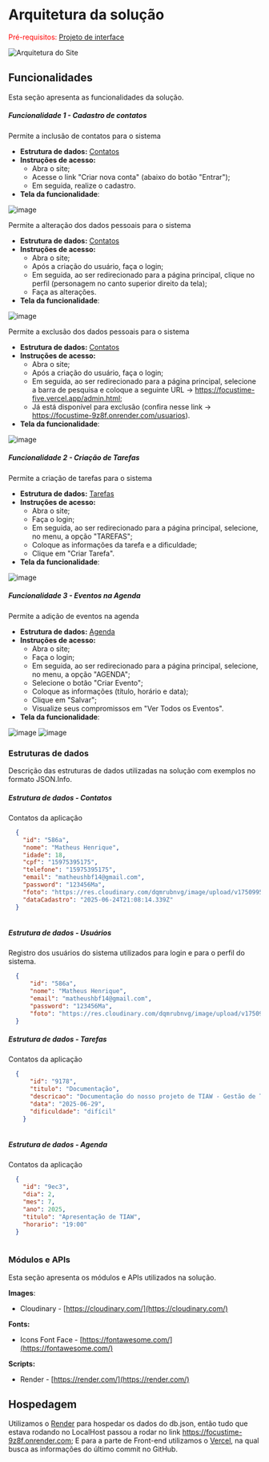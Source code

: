 # Arquitetura da solução

<span style="color:red">Pré-requisitos: <a href="05-Projeto-interface.md"> Projeto de interface</a></span>

![Arquitetura do Site](https://github.com/user-attachments/assets/3aeef79f-6013-44eb-9e42-b534cba82ab3)
      
## Funcionalidades

Esta seção apresenta as funcionalidades da solução.

##### Funcionalidade 1 - Cadastro de contatos

Permite a inclusão de contatos para o sistema

* **Estrutura de dados:** [Contatos](#estrutura-de-dados---contatos)
* **Instruções de acesso:**
  * Abra o site;
  * Acesse o link "Criar nova conta" (abaixo do botão "Entrar");
  * Em seguida, realize o cadastro.
* **Tela da funcionalidade**:

![image](https://github.com/user-attachments/assets/1626af3f-5df1-4e8a-b636-1413046f0f0a)

Permite a alteração dos dados pessoais para o sistema

* **Estrutura de dados:** [Contatos](#estrutura-de-dados---contatos)
* **Instruções de acesso:**
  * Abra o site;
  * Após a criação do usuário, faça o login;
  * Em seguida, ao ser redirecionado para a página principal, clique no perfil (personagem no canto superior direito da tela);
  * Faça as alterações.
* **Tela da funcionalidade**:

![image](https://github.com/user-attachments/assets/e1566b43-c101-4fea-8989-ae2b53e5ddf8)

Permite a exclusão dos dados pessoais para o sistema

* **Estrutura de dados:** [Contatos](#estrutura-de-dados---contatos)
* **Instruções de acesso:**
  * Abra o site;
  * Após a criação do usuário, faça o login;
  * Em seguida, ao ser redirecionado para a página principal, selecione a barra de pesquisa e coloque a seguinte URL -> https://focustime-five.vercel.app/admin.html;
  * Já está disponível para exclusão (confira nesse link -> https://focustime-9z8f.onrender.com/usuarios).
* **Tela da funcionalidade**:

![image](https://github.com/user-attachments/assets/47628d79-43f7-4328-bce2-7ee58dff8f44)

##### Funcionalidade 2 - Criação de Tarefas

Permite a criação de tarefas para o sistema

* **Estrutura de dados:** [Tarefas](#estrutura-de-dados---tarefas)
* **Instruções de acesso:**
  * Abra o site;
  * Faça o login;
  * Em seguida, ao ser redirecionado para a página principal, selecione, no menu, a opção "TAREFAS";
  * Coloque as informações da tarefa e a dificuldade;
  * Clique em "Criar Tarefa".
* **Tela da funcionalidade**:

![image](https://github.com/user-attachments/assets/c1f48039-a5ed-4e9c-a71d-4ba0212f05a9)

##### Funcionalidade 3 - Eventos na Agenda

Permite a adição de eventos na agenda

* **Estrutura de dados:** [Agenda](#estrutura-de-dados---agenda)
* **Instruções de acesso:**
  * Abra o site;
  * Faça o login;
  * Em seguida, ao ser redirecionado para a página principal, selecione, no menu, a opção "AGENDA";
  * Selecione o botão "Criar Evento";
  * Coloque as informações (título, horário e data);
  * Clique em "Salvar";
  * Visualize seus compromissos em "Ver Todos os Eventos".
* **Tela da funcionalidade**:

![image](https://github.com/user-attachments/assets/199d6e9b-1528-44b3-a401-e2d6177d809d)
![image](https://github.com/user-attachments/assets/26f7edb6-d644-4b58-8e58-9c62dd3fe29d)

### Estruturas de dados

Descrição das estruturas de dados utilizadas na solução com exemplos no formato JSON.Info.

##### Estrutura de dados - Contatos

Contatos da aplicação

```json
  {
    "id": "586a",
    "nome": "Matheus Henrique",
    "idade": 18,
    "cpf": "15975395175",
    "telefone": "15975395175",
    "email": "matheushbf14@gmail.com",
    "password": "123456Ma",
    "foto": "https://res.cloudinary.com/dqmrubnvg/image/upload/v1750995730/k6pdjdh2pmjw4u4abipj.jpg",
    "dataCadastro": "2025-06-24T21:08:14.339Z"
  }
  
```

##### Estrutura de dados - Usuários 

Registro dos usuários do sistema utilizados para login e para o perfil do sistema.

```json
  {
      "id": "586a",
      "nome": "Matheus Henrique",
      "email": "matheushbf14@gmail.com",
      "password": "123456Ma",
      "foto": "https://res.cloudinary.com/dqmrubnvg/image/upload/v1750995730/k6pdjdh2pmjw4u4abipj.jpg",
  }
```

##### Estrutura de dados - Tarefas

Contatos da aplicação

```json
  {
      "id": "9178",
      "titulo": "Documentação",
      "descricao": "Documentação do nosso projeto de TIAW - Gestão de Tempo.",
      "data": "2025-06-29",
      "dificuldade": "difícil"
    }
  
```

##### Estrutura de dados - Agenda

Contatos da aplicação

```json
  {
    "id": "9ec3",
    "dia": 2,
    "mes": 7,
    "ano": 2025,
    "titulo": "Apresentação de TIAW",
    "horario": "19:00"
  }
  
```

### Módulos e APIs

Esta seção apresenta os módulos e APIs utilizados na solução.

**Images**:

* Cloudinary - [https://cloudinary.com/](https://cloudinary.com/)

**Fonts:**

* Icons Font Face - [https://fontawesome.com/](https://fontawesome.com/)

**Scripts:**

* Render - [https://render.com/](https://render.com/)


## Hospedagem

Utilizamos o [Render](https://render.com/) para hospedar os dados do db.json, então tudo que estava rodando no LocalHost passou a rodar no link https://focustime-9z8f.onrender.com;
E para a parte de Front-end utilizamos o [Vercel](https://vercel.com/), na qual busca as informações do último commit no GitHub.
